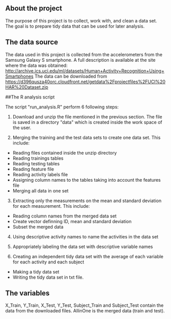## About the project
The purpose of this project is to collect, work with, and clean a data set. The goal is to prepare tidy data that can be used for later analysis. 
## The data source
The data used in this project is collected from the accelerometers from the Samsung Galaxy S smartphone. A full description is available at the site where the data was obtained:
http://archive.ics.uci.edu/ml/datasets/Human+Activity+Recognition+Using+Smartphones
The data can be downloaded from https://d396qusza40orc.cloudfront.net/getdata%2Fprojectfiles%2FUCI%20HAR%20Dataset.zip

##The R analysis script

The script "run_analysis.R" perform 6 following steps:

1. Download and unzip the file mentioned in the previous section. The file is saved in a directory "data" which is created inside the work space of the user.  

2. Merging the training and the test data sets to create one data set. This include:

- Reading files contained inside the unzip directory
- Reading trainings tables
- Reading testing tables
- Reading feature file 
- Reading activity labels file
- Assigning column names to the tables taking into account the features file 
- Merging all data in one set

3. Extracting only the measurements on the mean and standard deviation for each measurement. This include:

- Reading column names from the merged data set
- Create vector definning ID, mean and standard deviation
- Subset the merged data

4. Using descriptive activity names to name the activities in the data set

5. Appropriately labeling the data set with descriptive variable names

6. Creating an independent tidy data set with the average of each variable for each activity and each subject

- Making a tidy data set
- Writing the tidy data set in txt file.

## The variables

X_Train, Y_Train, X_Test, Y_Test, Subject_Train and Subject_Test contain the data from the downloaded files.
AllinOne is the merged data (train and test).


